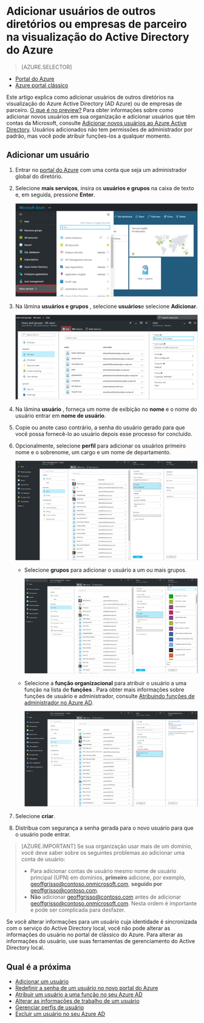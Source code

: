 <properties
    pageTitle="Adicionar usuários de outros diretórios ou parceiro empresas na visualização do Active Directory do Azure | Microsoft Azure"
    description="Explica como adicionar usuários ou alterar informações do usuário no Active Directory do Azure, incluindo os usuários externos e convidados."
    services="active-directory"
    documentationCenter=""
    authors="curtand"
    manager="femila"
    editor=""/>

<tags
    ms.service="active-directory"
    ms.workload="identity"
    ms.tgt_pltfrm="na"
    ms.devlang="na"
    ms.topic="article"
    ms.date="09/12/2016"
    ms.author="curtand"/>

# <a name="add-users-from-other-directories-or-partner-companies-in-azure-active-directory-preview"></a>Adicionar usuários de outros diretórios ou empresas de parceiro na visualização do Active Directory do Azure

> [AZURE.SELECTOR]
- [Portal do Azure](active-directory-users-create-external-azure-portal.md)
- [Azure portal clássico](active-directory-create-users-external.md)

Este artigo explica como adicionar usuários de outros diretórios na visualização do Azure Active Directory (AD Azure) ou de empresas de parceiro. [O que é no preview?](active-directory-preview-explainer.md) Para obter informações sobre como adicionar novos usuários em sua organização e adicionar usuários que têm contas da Microsoft, consulte [Adicionar novos usuários ao Azure Active Directory](active-directory-users-create-azure-portal.md). Usuários adicionados não tem permissões de administrador por padrão, mas você pode atribuir funções-los a qualquer momento.

## <a name="add-a-user"></a>Adicionar um usuário

1.  Entrar no [portal do Azure](https://portal.azure.com) com uma conta que seja um administrador global do diretório.

2.  Selecione **mais serviços**, insira os **usuários e grupos** na caixa de texto e, em seguida, pressione **Enter**.

    ![Gerenciamento de usuários de abertura](./media/active-directory-users-create-external-azure-portal/create-users-user-management.png)

3.  Na lâmina **usuários e grupos** , selecione **usuários**e selecione **Adicionar**.

    ![Selecionando o comando Adicionar](./media/active-directory-users-create-external-azure-portal/create-users-add-command.png)

4. Na lâmina **usuário** , forneça um nome de exibição no **nome** e o nome do usuário entrar em **nome de usuário**.

5. Copie ou anote caso contrário, a senha do usuário gerado para que você possa fornecê-lo ao usuário depois esse processo for concluído.

6. Opcionalmente, selecione **perfil** para adicionar os usuários primeiro nome e o sobrenome, um cargo e um nome de departamento.
    
    ![Abrindo o perfil de usuário](./media/active-directory-users-create-external-azure-portal/create-users-user-profile.png)

    - Selecione **grupos** para adicionar o usuário a um ou mais grupos.

        ![Adicionar um usuário a grupos](./media/active-directory-users-create-external-azure-portal/create-users-user-groups.png)

    - Selecione a **função organizacional** para atribuir o usuário a uma função na lista de **funções** . Para obter mais informações sobre funções de usuário e administrador, consulte [Atribuindo funções de administrador no Azure AD](active-directory-assign-admin-roles.md).

        ![Atribuir um usuário a uma função](./media/active-directory-users-create-external-azure-portal/create-users-assign-role.png)

7. Selecione **criar**.

8. Distribua com segurança a senha gerada para o novo usuário para que o usuário pode entrar.

> [AZURE.IMPORTANT] Se sua organização usar mais de um domínio, você deve saber sobre os seguintes problemas ao adicionar uma conta de usuário:
>
> - Para adicionar contas de usuário mesmo nome de usuário principal (UPN) em domínios, **primeiro** adicione, por exemplo, geoffgrisso@contoso.onmicrosoft.com, **seguido por** geoffgrisso@contoso.com.
> - **Não** adicionar geoffgrisso@contoso.com antes de adicionar geoffgrisso@contoso.onmicrosoft.com. Nesta ordem é importante e pode ser complicada para desfazer.

Se você alterar informações para um usuário cuja identidade é sincronizada com o serviço do Active Directory local, você não pode alterar as informações do usuário no portal de clássico do Azure. Para alterar as informações do usuário, use suas ferramentas de gerenciamento do Active Directory local.


## <a name="whats-next"></a>Qual é a próxima

- [Adicionar um usuário](active-directory-users-create-azure-portal.md)
- [Redefinir a senha de um usuário no novo portal do Azure](active-directory-users-reset-password-azure-portal.md)
- [Atribuir um usuário a uma função no seu Azure AD](active-directory-users-assign-role-azure-portal.md)
- [Alterar as informações de trabalho de um usuário](active-directory-users-work-info-azure-portal.md)
- [Gerenciar perfis de usuário](active-directory-users-profile-azure-portal.md)
- [Excluir um usuário no seu Azure AD](active-directory-users-delete-user-azure-portal.md)
